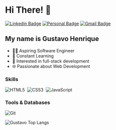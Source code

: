 
<h1>Hi There! 👋</h1>

[![Linkedin Badge](https://img.shields.io/badge/-LinkedIn-000000?style=flat-square&logo=Linkedin&logoColor=white&link=https://www.linkedin.com)](https://www.linkedin.com)
[![Personal Badge](https://img.shields.io/badge/-Website-000000?style=flat-square&logo=Me&logoColor=white&link=https://github.com/henriquedevop)](https://github.com/henriquedevop)
[![Gmail Badge](https://img.shields.io/badge/-wymuxgh@gmail.com-000000?style=flat-square&logo=Gmail&logoColor=white&link=mailto:wymuxgh@gmail.com)](mailto:wymuxgh@gmail.com)

<!-- <img align="right" alt="Code Girl image" src="./codeGirl.jpg"  width="300px"/> -->

## My name is Gustavo Henrique
- 👩‍💻 Aspiring Software Engineer
- 🧠 Constant Learning
- 🚀 Interested in full-stack development
- 🌐 Passionate about Web Development

<div style="flex-basis: 48%"; align="left">
  <h3>Skills</h3>
  
  ![HTML5](https://img.shields.io/badge/HTML5-E34F26?style=for-the-badge&logo=html5&logoColor=white)&nbsp;
  ![CSS3](https://img.shields.io/badge/CSS3-1572B6?style=for-the-badge&logo=css3&logoColor=white)&nbsp;
  ![JavaScript](https://img.shields.io/badge/JavaScript-F7DF1E?style=for-the-badge&logo=javascript&logoColor=black)&nbsp;
  
 
</div>

<div style="flex-basis: 48%"; align="left">
  <h3>Tools & Databases</h3>

  ![Git](https://img.shields.io/badge/git-%23F05033.svg?style=for-the-badge&logo=git&logoColor=white)&nbsp;

  
</div>

<div align="left">

![Gustavo Top Langs](https://github-readme-stats.vercel.app/api/top-langs/?username=henriquedevop&layout=compact)
  
</div>


